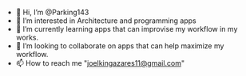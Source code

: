 - 👋 Hi, I’m @Parking143
- 👀 I’m interested in Architecture and programming apps
- 🌱 I’m currently learning apps that can improvise my workflow in my works.
- 💞️ I’m looking to collaborate on apps that can help maximize my workflow.
- 📫 How to reach me "joelkingazares11@gmail.com"

<!---
Parking143/Parking143 is a ✨ special ✨ repository because its `README.md` (this file) appears on your GitHub profile.
You can click the Preview link to take a look at your changes.
--->
